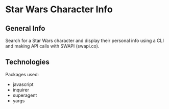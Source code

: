 # Star Wars Character Info

## General Info
Search for a Star Wars character and display their personal info using a CLI and making API calls with SWAPI (swapi.co).

## Technologies
Packages used: 
- javascript
- inquirer
- superagent
- yargs
